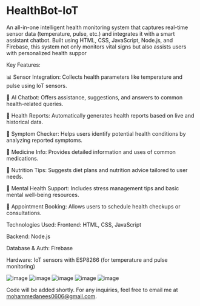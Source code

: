 # HealthBot-IoT
An all-in-one intelligent health monitoring system that captures real-time sensor data (temperature, pulse, etc.) and integrates it with a smart assistant chatbot. Built using HTML, CSS, JavaScript, Node.js, and Firebase, this system not only monitors vital signs but also assists users with personalized health suppor
 
 Key Features:
 
📊 Sensor Integration: Collects health parameters like temperature and pulse using IoT sensors.

💬 AI Chatbot: Offers assistance, suggestions, and answers to common health-related queries.

🧾 Health Reports: Automatically generates health reports based on live and historical data.

🤒 Symptom Checker: Helps users identify potential health conditions by analyzing reported symptoms.

💊 Medicine Info: Provides detailed information and uses of common medications.

🥗 Nutrition Tips: Suggests diet plans and nutrition advice tailored to user needs.

🧠 Mental Health Support: Includes stress management tips and basic mental well-being resources.

📅 Appointment Booking: Allows users to schedule health checkups or consultations.

Technologies Used:
Frontend: HTML, CSS, JavaScript

Backend: Node.js

Database & Auth: Firebase

Hardware: IoT sensors with ESP8266 (for temperature and pulse monitoring)

![image](https://github.com/user-attachments/assets/3731170f-4a75-482f-8d8a-8c585722ac90)
![image](https://github.com/user-attachments/assets/330a7458-f337-41df-aefd-3469fb7192c2)
![image](https://github.com/user-attachments/assets/070103bf-e754-4afc-8047-9c335036add0)
![image](https://github.com/user-attachments/assets/eac8b478-b17b-45e5-9e2e-ae71cc9487b0)
![image](https://github.com/user-attachments/assets/c29282a0-3fc3-4a27-837a-4b03f20ac668)



Code will be added shortly. For any inquiries, feel free to email me at mohammedanees0606@gmail.com.



